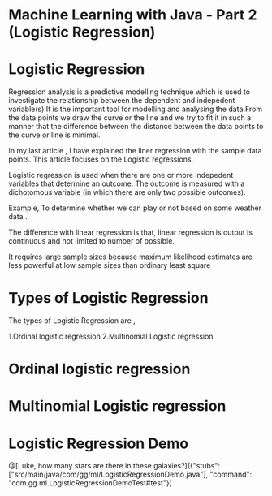 # Machine Learning with Java - Part 2 (Logistic Regression)

# Logistic Regression

Regression analysis is a predictive modelling technique which is used to investigate the relationship between the dependent and indepedent variable(s).It is the important tool for modelling and analysing the data.From the data points we draw the curve or the line and we try to fit it in such a manner that the difference  between the distance between the data points to the curve or line is minimal.

In my last article , I have explained the liner regression with the sample data points. This article focuses on the Logistic regressions.

Logistic regression is used when there are one or more indepedent variables that determine an outcome. The outcome is measured with a dichotomous variable (in which there are only two possible outcomes).

Example, To determine whether we can play or not based on some weather data .

The difference with linear regression is that, linear regression is output is continuous and not limited to number of possible.

It requires large sample sizes because maximum likelihood estimates are less powerful at low sample sizes than ordinary least square

# Types of Logistic Regression

The types of Logistic Regression are ,

1.Ordinal logistic regression
2.Multinomial Logistic regression

# Ordinal logistic regression

# Multinomial Logistic regression

# Logistic Regression Demo

@[Luke, how many stars are there in these galaxies?]({"stubs": ["src/main/java/com/gg/ml/LogisticRegressionDemo.java"], "command": "com.gg.ml.LogisticRegressionDemoTest#test"})

